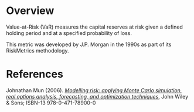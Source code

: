 # Overview
Value-at-Risk (VaR) measures the capital reserves at risk given a defined holding period and at a specified probability of loss. 

This metric was developed by J.P. Morgan in the 1990s as part of its RiskMetrics methodology.

# References
Johnathan Mun (2006). [*Modelling risk: applying Monte Carlo simulation, real options analysis, forecasting, and optimization techniques*](https://books.google.com.au/books?id=hBHBBwZx7YkC&printsec=frontcover#v=onepage&q&f=false), John Wiley & Sons; ISBN-13 978-0-471-78900-0